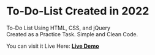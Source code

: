 # To-Do-List Created in 2022
To-Do List Using HTML, CSS, and jQuery
<br>Created as a Practice Task. Simple and Clean Code.

You can visit it Live Here: <b> <a href="https://zainashrafofficial.github.io/To-Do-List/" target="_blank"> Live Demo </a> </b>
